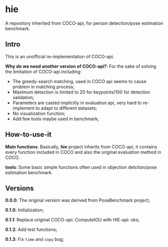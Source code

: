# hie
A repository inherited from COCO-api, for person detection/pose estimation benchmark.

## Intro

This is an unofficial re-implementation of COCO-api.

**Why do we need another version of COCO-api?**: For the sake of solving the limitation of COCO-api including:
* The greedy-search matching, used in COCO api seems to cause problem in matching process;
* Maximum detection is limited to 20 for keypoints/100 for detection validation;
* Parameters are casted implicitly in evaluation api, very hard to re-implement to adapt to different datasets;
* No visualization function;
* Add few tools maybe used in benchmark;



## How-to-use-it

**Main functions**: Basically, **hie** project inherits from COCO-api, it contains every function included in COCO and also the original evaluation method in COCO.

**tools**: Some basic simple functions often used in objection detction/pose estimation benchmark.





## Versions

**0.0.0**: The original version was derived from PoseBenchmark project;

**0.1.0**: Initialization;

**0.1.1**: Replace original COCO-api: ComputeIOU with HIE-api: oks;

**0.1.2**: Add test functions;

**0.1.3**: Fix `time` and `copy` bug;

